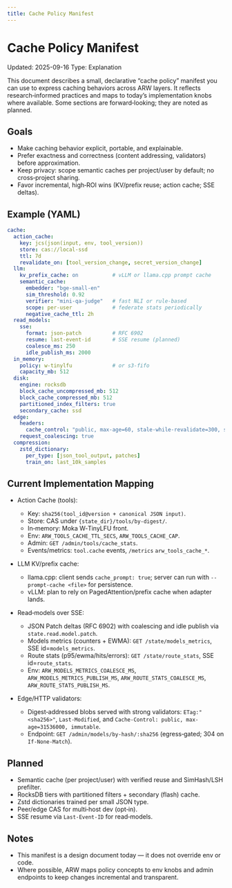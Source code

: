 ```yaml
---
title: Cache Policy Manifest
---
```


# Cache Policy Manifest

Updated: 2025-09-16
Type: Explanation

This document describes a small, declarative “cache policy” manifest you can use to express caching behaviors across ARW layers. It reflects research‑informed practices and maps to today’s implementation knobs where available. Some sections are forward‑looking; they are noted as planned.

## Goals

- Make caching behavior explicit, portable, and explainable.
- Prefer exactness and correctness (content addressing, validators) before approximation.
- Keep privacy: scope semantic caches per project/user by default; no cross‑project sharing.
- Favor incremental, high‑ROI wins (KV/prefix reuse; action cache; SSE deltas).

## Example (YAML)

```yaml
cache:
  action_cache:
    key: jcs(json(input, env, tool_version))
    store: cas://local-ssd
    ttl: 7d
    revalidate_on: [tool_version_change, secret_version_change]
  llm:
    kv_prefix_cache: on           # vLLM or llama.cpp prompt cache
    semantic_cache:
      embedder: "bge-small-en"
      sim_threshold: 0.92
      verifier: "mini-qa-judge"   # fast NLI or rule-based
      scope: per-user             # federate stats periodically
      negative_cache_ttl: 2h
  read_models:
    sse:
      format: json-patch          # RFC 6902
      resume: last-event-id       # SSE resume (planned)
      coalesce_ms: 250
      idle_publish_ms: 2000
  in_memory:
    policy: w-tinylfu             # or s3-fifo
    capacity_mb: 512
  disk:
    engine: rocksdb
    block_cache_uncompressed_mb: 512
    block_cache_compressed_mb: 512
    partitioned_index_filters: true
    secondary_cache: ssd
  edge:
    headers:
      cache_control: "public, max-age=60, stale-while-revalidate=300, stale-if-error=86400"
    request_coalescing: true
  compression:
    zstd_dictionary:
      per_type: [json_tool_output, patches]
      train_on: last_10k_samples
```

## Current Implementation Mapping

- Action Cache (tools):
  - Key: `sha256(tool_id@version + canonical JSON input)`.
  - Store: CAS under `{state_dir}/tools/by-digest/`.
  - In‑memory: Moka W‑TinyLFU front.
  - Env: `ARW_TOOLS_CACHE_TTL_SECS`, `ARW_TOOLS_CACHE_CAP`.
  - Admin: `GET /admin/tools/cache_stats`.
  - Events/metrics: `tool.cache` events, `/metrics` `arw_tools_cache_*`.

- LLM KV/prefix cache:
  - llama.cpp: client sends `cache_prompt: true`; server can run with `--prompt-cache <file>` for persistence.
  - vLLM: plan to rely on PagedAttention/prefix cache when adapter lands.

- Read‑models over SSE:
  - JSON Patch deltas (RFC 6902) with coalescing and idle publish via `state.read.model.patch`.
  - Models metrics (counters + EWMA): `GET /state/models_metrics`, SSE id=`models_metrics`.
  - Route stats (p95/ewma/hits/errors): `GET /state/route_stats`, SSE id=`route_stats`.
  - Env: `ARW_MODELS_METRICS_COALESCE_MS`, `ARW_MODELS_METRICS_PUBLISH_MS`, `ARW_ROUTE_STATS_COALESCE_MS`, `ARW_ROUTE_STATS_PUBLISH_MS`.

- Edge/HTTP validators:
  - Digest‑addressed blobs served with strong validators: `ETag:"<sha256>"`, `Last-Modified`, and `Cache-Control: public, max-age=31536000, immutable`.
  - Endpoint: `GET /admin/models/by-hash/:sha256` (egress‑gated; 304 on `If-None-Match`).

## Planned

- Semantic cache (per project/user) with verified reuse and SimHash/LSH prefilter.
- RocksDB tiers with partitioned filters + secondary (flash) cache.
- Zstd dictionaries trained per small JSON type.
- Peer/edge CAS for multi‑host dev (opt‑in).
- SSE resume via `Last-Event-ID` for read‑models.

## Notes

- This manifest is a design document today — it does not override env or code.
- Where possible, ARW maps policy concepts to env knobs and admin endpoints to keep changes incremental and transparent.
